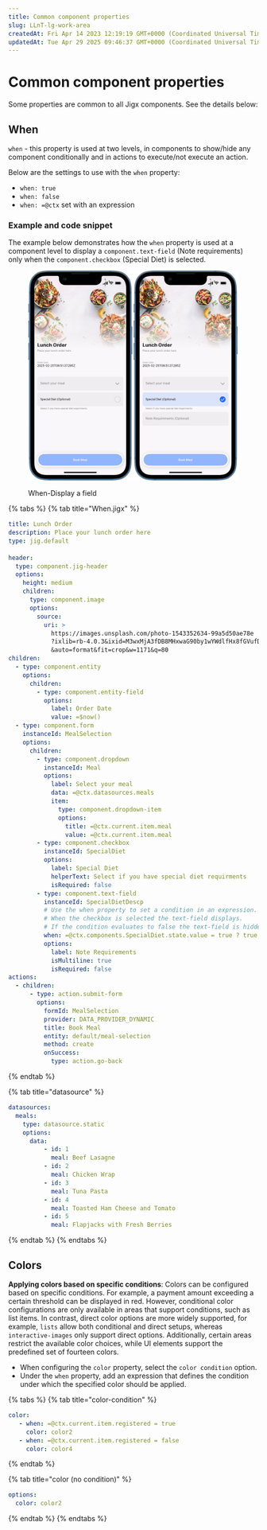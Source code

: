 ```yaml
---
title: Common component properties
slug: LLnT-lg-work-area
createdAt: Fri Apr 14 2023 12:19:19 GMT+0000 (Coordinated Universal Time)
updatedAt: Tue Apr 29 2025 09:46:37 GMT+0000 (Coordinated Universal Time)
---
```


# Common component properties

Some properties are common to all Jigx components. See the details below:

## When

`when` - this property is used at two levels, in components to show/hide any component conditionally and in actions to execute/not execute an action.

Below are the settings to use with the `when` property:

* `when: true`
* `when: false`
* `when: =@ctx` set with an expression

### **Example and code snippet**

The example below demonstrates how the `when` property is used at a component level to display a `component.text-field` (Note requirements) only when the `component.checkbox` (Special Diet) is selected.

<figure><img src="../../.gitbook/assets/cc-when-lunch.png" alt="When-Display a field" width="563"><figcaption><p>When-Display a field</p></figcaption></figure>

{% tabs %}
{% tab title="When.jigx" %}
```yaml
title: Lunch Order
description: Place your lunch order here
type: jig.default

header:
  type: component.jig-header
  options:
    height: medium
    children:
      type: component.image
      options:
        source:
          uri: >
            https://images.unsplash.com/photo-1543352634-99a5d50ae78e
            ?ixlib=rb-4.0.3&ixid=M3wxMjA3fDB8MHxwaG90by1wYWdlfHx8fGVufDB8fHx8fA%3D%3D
            &auto=format&fit=crop&w=1171&q=80
children:
  - type: component.entity
    options:
      children:
        - type: component.entity-field
          options:
            label: Order Date
            value: =$now()
  - type: component.form
    instanceId: MealSelection
    options:
      children:
        - type: component.dropdown
          instanceId: Meal
          options:
            label: Select your meal
            data: =@ctx.datasources.meals
            item:
              type: component.dropdown-item
              options:
                title: =@ctx.current.item.meal
                value: =@ctx.current.item.meal
        - type: component.checkbox
          instanceId: SpecialDiet
          options:
            label: Special Diet
            helperText: Select if you have special diet requirments
            isRequired: false
        - type: component.text-field
          instanceId: SpecialDietDescp
          # Use the when property to set a condition in an expression.
          # When the checkbox is selected the text-field displays. 
          # If the condition evaluates to false the text-field is hidden.
          when: =@ctx.components.SpecialDiet.state.value = true ? true:false
          options:
            label: Note Requirements
            isMultiline: true
            isRequired: false       
actions:
  - children:
      - type: action.submit-form
        options:
          formId: MealSelection
          provider: DATA_PROVIDER_DYNAMIC
          title: Book Meal
          entity: default/meal-selection
          method: create
          onSuccess: 
            type: action.go-back
```
{% endtab %}

{% tab title="datasource" %}
```yaml
datasources: 
  meals: 
    type: datasource.static 
    options: 
      data: 
          - id: 1 
            meal: Beef Lasagne 
          - id: 2
            meal: Chicken Wrap
          - id: 3
            meal: Tuna Pasta 
          - id: 4 
            meal: Toasted Ham Cheese and Tomato
          - id: 5 
            meal: Flapjacks with Fresh Berries
```
{% endtab %}
{% endtabs %}

## Colors

**Applying colors based on specific conditions**: Colors can be configured based on specific conditions. For example, a payment amount exceeding a certain threshold can be displayed in red. However, conditional color configurations are only available in areas that support conditions, such as list items. In contrast, direct color options are more widely supported, for example, `lists` allow both conditional and direct setups, whereas `interactive-images` only support direct options. Additionally, certain areas restrict the available color choices, while UI elements support the predefined set of fourteen colors.

* When configuring the `color` property, select the `color condition` option.
* Under the `when` property, add an expression that defines the condition under which the specified color should be applied.

{% tabs %}
{% tab title="color-condition" %}
```yaml
color:
   - when: =@ctx.current.item.registered = true 
     color: color2
   - when: =@ctx.current.item.registered = false
     color: color4 
```
{% endtab %}

{% tab title="color (no condition)" %}
```yaml
options:
  color: color2
```
{% endtab %}
{% endtabs %}
